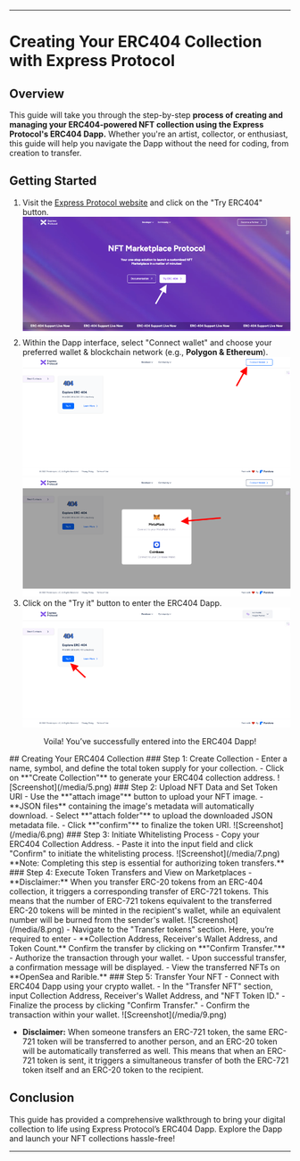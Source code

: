 ***
# Creating Your ERC404 Collection with Express Protocol
## Overview
This guide will take you through the step-by-step **process of creating and managing your ERC404-powered NFT collection using the Express Protocol's ERC404 Dapp.** Whether you're an artist, collector, or enthusiast, this guide will help you navigate the Dapp without the need for coding, from creation to transfer.
## Getting Started
1. Visit the [Express Protocol website](https://www.expressprotocol.io/) and click on the "Try ERC404" button.
![Screenshot](/media/1.png)
2. Within the Dapp interface, select "Connect wallet" and choose your preferred wallet & blockchain network (e.g., **Polygon & Ethereum**).
![Screenshot](/media/2.png)
![Screenshot](/media/3.png)
3. Click on the "Try it" button to enter the ERC404 Dapp.
![Screenshot](/media/4.png)
<p style="text-align: center;">Voila! You’ve successfully entered into the ERC404 Dapp!</p>
## Creating Your ERC404 Collection
### Step 1: Create Collection
- Enter a name, symbol, and define the total token supply for your collection.
- Click on **"Create Collection"** to generate your ERC404 collection address.
![Screenshot](/media/5.png)
### Step 2: Upload NFT Data and Set Token URI
- Use the **"attach image"** button to upload your NFT image.
- **JSON files** containing the image's metadata will automatically download.
- Select **"attach folder"** to upload the downloaded JSON metadata file.
- Click **"confirm"** to finalize the token URI.
![Screenshot](/media/6.png)
### Step 3: Initiate Whitelisting Process
- Copy your ERC404 Collection Address.
- Paste it into the input field and click "Confirm" to initiate the whitelisting process.
![Screenshot](/media/7.png)
**Note: Completing this step is essential for authorizing token transfers.**
### Step 4: Execute Token Transfers and View on Marketplaces
- **Disclaimer:** When you transfer ERC-20 tokens from an ERC-404 collection, it triggers a corresponding transfer of ERC-721 tokens. This means that the number of ERC-721 tokens equivalent to the transferred ERC-20 tokens will be minted in the recipient's wallet, while an equivalent number will be burned from the sender's wallet.
![Screenshot](/media/8.png)
- Navigate to the "Transfer tokens" section. Here, you’re required to enter - **Collection Address, Receiver's Wallet Address, and Token Count.** Confirm the transfer by clicking on **"Confirm Transfer."**
- Authorize the transaction through your wallet.
- Upon successful transfer, a confirmation message will be displayed.
- View the transferred NFTs on **OpenSea and Rarible.**
### Step 5: Transfer Your NFT
- Connect with ERC404 Dapp using your crypto wallet.
- In the "Transfer NFT" section, input Collection Address, Receiver's Wallet Address, and "NFT Token ID."
- Finalize the process by clicking "Confirm Transfer."
- Confirm the transaction within your wallet.
![Screenshot](/media/9.png)

- **Disclaimer:** When someone transfers an ERC-721 token, the same ERC-721 token will be transferred to another person, and an ERC-20 token will be automatically transferred as well. This means that when an ERC-721 token is sent, it triggers a simultaneous transfer of both the ERC-721 token itself and an ERC-20 token to the recipient.
## Conclusion
This guide has provided a comprehensive walkthrough to bring your digital collection to life using Express Protocol’s ERC404 Dapp. Explore the Dapp and launch your NFT collections hassle-free!
***